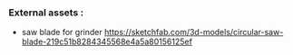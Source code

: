 ### External assets : 
- saw blade for grinder https://sketchfab.com/3d-models/circular-saw-blade-219c51b8284345568e4a5a80156125ef
